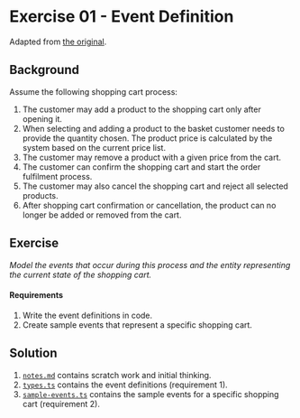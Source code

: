 # Exercise 01 - Event Definition

Adapted from [the original][1].

[1]: https://github.com/oskardudycz/EventSourcing.NetCore/blob/main/Workshops/IntroductionToEventSourcing/01-EventsDefinition/README.md

## Background

Assume the following shopping cart process:

1. The customer may add a product to the shopping cart only after opening it.
2. When selecting and adding a product to the basket customer needs to provide the quantity chosen. The product price is calculated by the system based on the current price list.
3. The customer may remove a product with a given price from the cart.
4. The customer can confirm the shopping cart and start the order fulfilment process.
5. The customer may also cancel the shopping cart and reject all selected products.
6. After shopping cart confirmation or cancellation, the product can no longer be added or removed from the cart.

## Exercise

_Model the events that occur during this process and the entity representing the current state of the shopping cart._ 

#### Requirements

1. Write the event definitions in code.
2. Create sample events that represent a specific shopping cart.

## Solution

1. [`notes.md`](./notes.md) contains scratch work and initial thinking.
2. [`types.ts`](./types.ts) contains the event definitions (requirement 1).
3. [`sample-events.ts`](./sample-events.ts) contains the sample events for a specific shopping cart (requirement 2).
